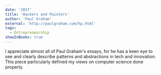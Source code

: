 ```yaml
---
date: '2017'
title: 'Hackers and Painters'
author: 'Paul Graham'
external: 'http://paulgraham.com/hp.html'
tags:
  - Entrepreneurship
showInBooks: true
---
```


I appreciate almost all of Paul Graham's essays, for he has a keen eye to see and clearly describe patterns and abstractions in tech and innovation. This piece particularly defined my views on computer science done properly.
